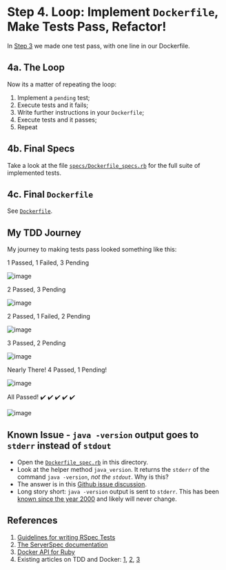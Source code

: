 # Step 4. Loop: Implement `Dockerfile`, Make Tests Pass, Refactor!

In [Step 3](../step-3/) we made one test pass, with one line in our Dockerfile.

## 4a. The Loop

Now its a matter of repeating the loop:

1. Implement a `pending` test;
1. Execute tests and it fails;
1. Write further instructions in your `Dockerfile`;
1. Execute tests and it passes;
1. Repeat

## 4b. Final Specs

Take a look at the file [`specs/Dockerfile_specs.rb`](specs/Dockerfile_specs.rb) for the full suite of implemented tests.

## 4c. Final `Dockerfile`

See [`Dockerfile`](Dockerfile).

## My TDD Journey

My journey to making tests pass looked something like this:

1 Passed, 1 Failed, 3 Pending

![image](https://user-images.githubusercontent.com/13379978/37238941-1067dda4-2457-11e8-96fc-1adda605efab.png)

2 Passed, 3 Pending

![image](https://user-images.githubusercontent.com/13379978/37238937-fc0e2bf6-2456-11e8-81be-7e7e635c601c.png)

2 Passed, 1 Failed, 2 Pending

![image](https://user-images.githubusercontent.com/13379978/37238933-ebe0f268-2456-11e8-8128-9d328b357289.png)

3 Passed, 2 Pending

![image](https://user-images.githubusercontent.com/13379978/37238930-e029f5be-2456-11e8-8c55-f7c40729ab11.png)

Nearly There! 4 Passed, 1 Pending!

![image](https://user-images.githubusercontent.com/13379978/37238928-cf23d6b8-2456-11e8-8f48-ac6815bf8b04.png)

All Passed! :heavy_check_mark: :heavy_check_mark: :heavy_check_mark: :heavy_check_mark: :heavy_check_mark: 

![image](https://user-images.githubusercontent.com/13379978/37238926-c0380f98-2456-11e8-8e6b-d4db9b6f2f7a.png)




## Known Issue - `java -version` output goes to `stderr` instead of `stdout`

* Open the [`Dockerfile_spec.rb`](spec/Dockerfile_spec.rb) in this directory.
* Look at the helper method `java_version`. It returns the `stderr` of the command `java -version`, _not the `stdout`_. Why is this?
* The answer is in this [Github issue discussion](https://github.com/test-kitchen/test-kitchen/issues/773).
* Long story short: `java -version` output is sent to `stderr`. This has been [known since the year 2000](https://bugs.java.com/bugdatabase/view_bug.do?bug_id=4380614) and likely will never change.


## References

1. [Guidelines for writing RSpec Tests](http://www.betterspecs.org/)
1. [The ServerSpec documentation](http://serverspec.org/resource_types.html)
1. [Docker API for Ruby](https://github.com/swipely/docker-api)
1. Existing articles on TDD and Docker: [1](https://www.unixdaemon.net/tools/testing-dockerfiles-with-serverspec/), [2](https://medium.com/@jesseadametz/test-driven-development-for-your-dockerfiles-350d4d415df7), [3](https://robots.thoughtbot.com/tdd-your-dockerfiles-with-rspec-and-serverspec)